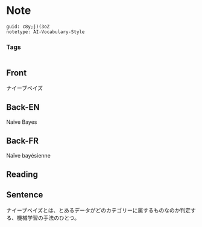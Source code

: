 # Note
```
guid: c8y;j)(3oZ
notetype: AI-Vocabulary-Style
```

### Tags
```
```

## Front
ナイーブベイズ

## Back-EN
Naive Bayes

## Back-FR
Naïve bayésienne

## Reading


## Sentence
ナイーブベイズとは、とあるデータがどのカテゴリーに属するものなのか判定する、機械学習の手法のひとつ。
